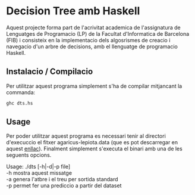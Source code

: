 
# Decision Tree amb Haskell

Aquest projecte forma part de l'acrivitat academica de l'assignatura de Lenguatges de 
Programacio (LP) de la Facultat d'Informatica de Barcelona (FIB) i consisteix en la
implementacio dels algosrismes de creacio i navegacio d'un arbre de decisions, amb el 
llenguatge de programacio Haskell. 

## Instalacio / Compilacio

Per utilitzar aquest programa simplement s'ha de compilar mitjancant la commanda:
```bash
ghc dts.hs
```

## Usage

Per poder utilitzar aquest programa es necessari tenir al directori d'execuccio el 
fitxer agaricus-lepiota.data (que es pot descarregar en aquest [enllac](https://archive.ics.uci.edu/ml/machine-learning-databases/mushroom/agaricus-lepiota.data)).
Finalment simplement s'executa el binari amb una de les seguents opcions.

Usage: ./dts [-h|-d|-p file]           
   -h        mostra aquest missatge   
   -a        genera l'atbre i el treu  per sortida standard   
   -p        permet fer una prediccio  a partir del dataset 